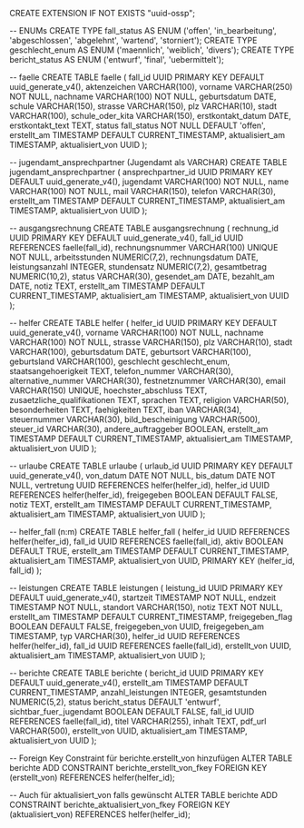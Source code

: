 CREATE EXTENSION IF NOT EXISTS "uuid-ossp";

-- ENUMs
CREATE TYPE fall_status AS ENUM ('offen', 'in_bearbeitung', 'abgeschlossen', 'abgelehnt', 'wartend', 'storniert');
CREATE TYPE geschlecht_enum AS ENUM ('maennlich', 'weiblich', 'divers');
CREATE TYPE bericht_status AS ENUM ('entwurf', 'final', 'uebermittelt');

-- faelle
CREATE TABLE faelle (
    fall_id                UUID PRIMARY KEY DEFAULT uuid_generate_v4(),
    aktenzeichen           VARCHAR(100),
    vorname                VARCHAR(250) NOT NULL,
    nachname               VARCHAR(100) NOT NULL,
    geburtsdatum           DATE,
    schule                 VARCHAR(150),
    strasse                VARCHAR(150),
    plz                    VARCHAR(10),
    stadt                  VARCHAR(100),
    schule_oder_kita       VARCHAR(150),
    erstkontakt_datum      DATE,
    erstkontakt_text       TEXT,
    status                 fall_status NOT NULL DEFAULT 'offen',
    erstellt_am            TIMESTAMP DEFAULT CURRENT_TIMESTAMP,
    aktualisiert_am        TIMESTAMP,
    aktualisiert_von       UUID
);

-- jugendamt_ansprechpartner (Jugendamt als VARCHAR)
CREATE TABLE jugendamt_ansprechpartner (
    ansprechpartner_id   UUID PRIMARY KEY DEFAULT uuid_generate_v4(),
    jugendamt            VARCHAR(100) NOT NULL,
    name                 VARCHAR(100) NOT NULL,
    mail                 VARCHAR(150),
    telefon              VARCHAR(30),
    erstellt_am          TIMESTAMP DEFAULT CURRENT_TIMESTAMP,
    aktualisiert_am      TIMESTAMP,
    aktualisiert_von     UUID
);

-- ausgangsrechnung
CREATE TABLE ausgangsrechnung (
    rechnung_id      UUID PRIMARY KEY DEFAULT uuid_generate_v4(),
    fall_id          UUID REFERENCES faelle(fall_id),
    rechnungsnummer  VARCHAR(100) UNIQUE NOT NULL,
    arbeitsstunden   NUMERIC(7,2),
    rechnungsdatum   DATE,
    leistungsanzahl  INTEGER,
    stundensatz      NUMERIC(7,2),
    gesamtbetrag     NUMERIC(10,2),
    status           VARCHAR(30),
    gesendet_am      DATE,
    bezahlt_am       DATE,
    notiz            TEXT,
    erstellt_am      TIMESTAMP DEFAULT CURRENT_TIMESTAMP,
    aktualisiert_am  TIMESTAMP,
    aktualisiert_von UUID
);

-- helfer
CREATE TABLE helfer (
    helfer_id               UUID PRIMARY KEY DEFAULT uuid_generate_v4(),
    vorname                 VARCHAR(100) NOT NULL,
    nachname                VARCHAR(100) NOT NULL,
    strasse                 VARCHAR(150),
    plz                     VARCHAR(10),
    stadt                   VARCHAR(100),
    geburtsdatum            DATE,
    geburtsort              VARCHAR(100),
    geburtsland             VARCHAR(100),
    geschlecht              geschlecht_enum,
    staatsangehoerigkeit    TEXT,
    telefon_nummer          VARCHAR(30),
    alternative_nummer      VARCHAR(30),
    festnetznummer          VARCHAR(30),
    email                   VARCHAR(150) UNIQUE,
    hoechster_abschluss     TEXT,
    zusaetzliche_qualifikationen TEXT,
    sprachen                TEXT,
    religion                VARCHAR(50),
    besonderheiten          TEXT,
    faehigkeiten            TEXT,
    iban                    VARCHAR(34),
    steuernummer            VARCHAR(30),
    bild_bescheinigung      VARCHAR(500),
    steuer_id               VARCHAR(30),
    andere_auftraggeber     BOOLEAN,
    erstellt_am             TIMESTAMP DEFAULT CURRENT_TIMESTAMP,
    aktualisiert_am         TIMESTAMP,
    aktualisiert_von        UUID
);

-- urlaube
CREATE TABLE urlaube (
    urlaub_id       UUID PRIMARY KEY DEFAULT uuid_generate_v4(),
    von_datum       DATE NOT NULL,
    bis_datum       DATE NOT NULL,
    vertretung      UUID REFERENCES helfer(helfer_id),
    helfer_id       UUID REFERENCES helfer(helfer_id),
    freigegeben     BOOLEAN DEFAULT FALSE,
    notiz           TEXT,
    erstellt_am     TIMESTAMP DEFAULT CURRENT_TIMESTAMP,
    aktualisiert_am TIMESTAMP,
    aktualisiert_von UUID
);

-- helfer_fall (n:m)
CREATE TABLE helfer_fall (
    helfer_id        UUID REFERENCES helfer(helfer_id),
    fall_id          UUID REFERENCES faelle(fall_id),
    aktiv            BOOLEAN DEFAULT TRUE,
    erstellt_am      TIMESTAMP DEFAULT CURRENT_TIMESTAMP,
    aktualisiert_am  TIMESTAMP,
    aktualisiert_von UUID,
    PRIMARY KEY (helfer_id, fall_id)
);

-- leistungen
CREATE TABLE leistungen (
    leistung_id         UUID PRIMARY KEY DEFAULT uuid_generate_v4(),
    startzeit           TIMESTAMP NOT NULL,
    endzeit             TIMESTAMP NOT NULL,
    standort            VARCHAR(150),
    notiz               TEXT NOT NULL,
    erstellt_am         TIMESTAMP DEFAULT CURRENT_TIMESTAMP,
    freigegeben_flag    BOOLEAN DEFAULT FALSE,
    freigegeben_von     UUID,
    freigegeben_am      TIMESTAMP,
    typ                 VARCHAR(30),
    helfer_id           UUID REFERENCES helfer(helfer_id),
    fall_id             UUID REFERENCES faelle(fall_id),
    erstellt_von        UUID,
    aktualisiert_am     TIMESTAMP,
    aktualisiert_von    UUID
);

-- berichte
CREATE TABLE berichte (
    bericht_id              UUID PRIMARY KEY DEFAULT uuid_generate_v4(),
    erstellt_am             TIMESTAMP DEFAULT CURRENT_TIMESTAMP,
    anzahl_leistungen       INTEGER,
    gesamtstunden           NUMERIC(5,2),
    status                  bericht_status DEFAULT 'entwurf',
    sichtbar_fuer_jugendamt BOOLEAN DEFAULT FALSE,
    fall_id                 UUID REFERENCES faelle(fall_id),
    titel                   VARCHAR(255),
    inhalt                  TEXT,
    pdf_url                 VARCHAR(500),
    erstellt_von            UUID,
    aktualisiert_am         TIMESTAMP,
    aktualisiert_von        UUID
);


-- Foreign Key Constraint für berichte.erstellt_von hinzufügen
ALTER TABLE berichte 
ADD CONSTRAINT berichte_erstellt_von_fkey 
FOREIGN KEY (erstellt_von) REFERENCES helfer(helfer_id);

-- Auch für aktualisiert_von falls gewünscht
ALTER TABLE berichte 
ADD CONSTRAINT berichte_aktualisiert_von_fkey 
FOREIGN KEY (aktualisiert_von) REFERENCES helfer(helfer_id);